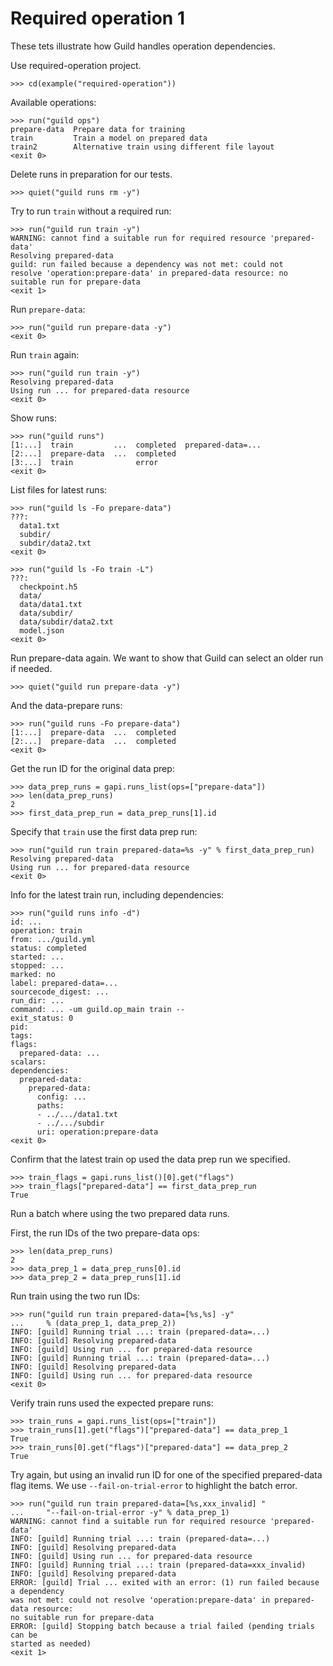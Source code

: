 # Required operation 1

These tets illustrate how Guild handles operation dependencies.

Use required-operation project.

    >>> cd(example("required-operation"))

Available operations:

    >>> run("guild ops")
    prepare-data  Prepare data for training
    train         Train a model on prepared data
    train2        Alternative train using different file layout
    <exit 0>

Delete runs in preparation for our tests.

    >>> quiet("guild runs rm -y")

Try to run `train` without a required run:

    >>> run("guild run train -y")
    WARNING: cannot find a suitable run for required resource 'prepared-data'
    Resolving prepared-data
    guild: run failed because a dependency was not met: could not
    resolve 'operation:prepare-data' in prepared-data resource: no
    suitable run for prepare-data
    <exit 1>

Run `prepare-data`:

    >>> run("guild run prepare-data -y")
    <exit 0>

Run `train` again:

    >>> run("guild run train -y")
    Resolving prepared-data
    Using run ... for prepared-data resource
    <exit 0>

Show runs:

    >>> run("guild runs")
    [1:...]  train         ...  completed  prepared-data=...
    [2:...]  prepare-data  ...  completed
    [3:...]  train              error
    <exit 0>

List files for latest runs:

    >>> run("guild ls -Fo prepare-data")
    ???:
      data1.txt
      subdir/
      subdir/data2.txt
    <exit 0>

    >>> run("guild ls -Fo train -L")
    ???:
      checkpoint.h5
      data/
      data/data1.txt
      data/subdir/
      data/subdir/data2.txt
      model.json
    <exit 0>

Run prepare-data again. We want to show that Guild can select an older
run if needed.

    >>> quiet("guild run prepare-data -y")

And the data-prepare runs:

    >>> run("guild runs -Fo prepare-data")
    [1:...]  prepare-data  ...  completed
    [2:...]  prepare-data  ...  completed
    <exit 0>

Get the run ID for the original data prep:

    >>> data_prep_runs = gapi.runs_list(ops=["prepare-data"])
    >>> len(data_prep_runs)
    2
    >>> first_data_prep_run = data_prep_runs[1].id

Specify that `train` use the first data prep run:

    >>> run("guild run train prepared-data=%s -y" % first_data_prep_run)
    Resolving prepared-data
    Using run ... for prepared-data resource
    <exit 0>

Info for the latest train run, including dependencies:

    >>> run("guild runs info -d")
    id: ...
    operation: train
    from: .../guild.yml
    status: completed
    started: ...
    stopped: ...
    marked: no
    label: prepared-data=...
    sourcecode_digest: ...
    run_dir: ...
    command: ... -um guild.op_main train --
    exit_status: 0
    pid:
    tags:
    flags:
      prepared-data: ...
    scalars:
    dependencies:
      prepared-data:
        prepared-data:
          config: ...
          paths:
          - ../.../data1.txt
          - ../.../subdir
          uri: operation:prepare-data
    <exit 0>

Confirm that the latest train op used the data prep run we specified.

    >>> train_flags = gapi.runs_list()[0].get("flags")
    >>> train_flags["prepared-data"] == first_data_prep_run
    True

Run a batch where using the two prepared data runs.

First, the run IDs of the two prepare-data ops:

    >>> len(data_prep_runs)
    2
    >>> data_prep_1 = data_prep_runs[0].id
    >>> data_prep_2 = data_prep_runs[1].id

Run train using the two run IDs:

    >>> run("guild run train prepared-data=[%s,%s] -y"
    ...     % (data_prep_1, data_prep_2))
    INFO: [guild] Running trial ...: train (prepared-data=...)
    INFO: [guild] Resolving prepared-data
    INFO: [guild] Using run ... for prepared-data resource
    INFO: [guild] Running trial ...: train (prepared-data=...)
    INFO: [guild] Resolving prepared-data
    INFO: [guild] Using run ... for prepared-data resource
    <exit 0>

Verify train runs used the expected prepare runs:

    >>> train_runs = gapi.runs_list(ops=["train"])
    >>> train_runs[1].get("flags")["prepared-data"] == data_prep_1
    True
    >>> train_runs[0].get("flags")["prepared-data"] == data_prep_2
    True

Try again, but using an invalid run ID for one of the specified
prepared-data flag items. We use `--fail-on-trial-error` to highlight
the batch error.

    >>> run("guild run train prepared-data=[%s,xxx_invalid] "
    ...     "--fail-on-trial-error -y" % data_prep_1)
    WARNING: cannot find a suitable run for required resource 'prepared-data'
    INFO: [guild] Running trial ...: train (prepared-data=...)
    INFO: [guild] Resolving prepared-data
    INFO: [guild] Using run ... for prepared-data resource
    INFO: [guild] Running trial ...: train (prepared-data=xxx_invalid)
    INFO: [guild] Resolving prepared-data
    ERROR: [guild] Trial ... exited with an error: (1) run failed because a dependency
    was not met: could not resolve 'operation:prepare-data' in prepared-data resource:
    no suitable run for prepare-data
    ERROR: [guild] Stopping batch because a trial failed (pending trials can be
    started as needed)
    <exit 1>
